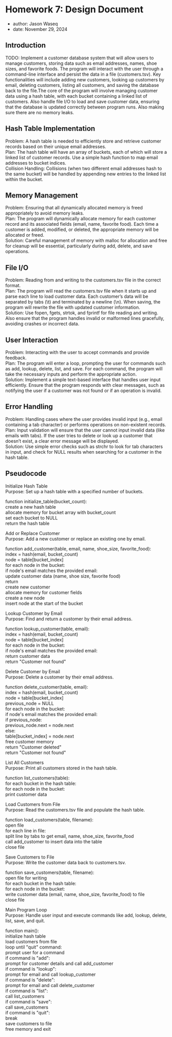# Homework 7: Design Document

  * author: Jason Waseq
  * date: November 29, 2024

## Introduction

TODO: Implement a customer database system that will allow users to manage customers, storing data such as email addresses, names, shoe sizes, and favorite foods. The program will interact with the user through a command-line interface and persist the data in a file (customers.tsv). Key functionalities will include adding new customers, looking up customers by email, deleting customers, listing all customers, and saving the database back to the file.The core of the program will involve managing customer data using a hash table, with each bucket containing a linked list of customers. Also handle file I/O to load and save customer data, ensuring that the database is updated correctly between program runs. Also making sure there are no memory leaks.   

## Hash Table Implementation   
Problem: A hash table is needed to efficiently store and retrieve customer records based on their unique email addresses.   
Plan: The hash table will have an array of buckets, each of which will store a linked list of customer records. Use a simple hash function to map email addresses to bucket indices.   
Collision Handling: Collisions (when two different email addresses hash to the same bucket) will be handled by appending new entries to the linked list within the bucket.  

## Memory Management   
Problem: Ensuring that all dynamically allocated memory is freed appropriately to avoid memory leaks.   
Plan: The program will dynamically allocate memory for each customer record and its associated fields (email, name, favorite food). Each time a customer is added, modified, or deleted, the appropriate memory will be allocated or freed.   
Solution: Careful management of memory with malloc for allocation and free for cleanup will be essential, particularly during add, delete, and save operations.   

## File I/O   
Problem: Reading from and writing to the customers.tsv file in the correct format.   
Plan: The program will read the customers.tsv file when it starts up and parse each line to load customer data. Each customer’s data will be separated by tabs (\t) and terminated by a newline (\n). When saving, the program will rewrite the file with updated customer information.   
Solution: Use fopen, fgets, strtok, and fprintf for file reading and writing. Also ensure that the program handles invalid or malformed lines gracefully, avoiding crashes or incorrect data.

## User Interaction   
Problem: Interacting with the user to accept commands and provide feedback.   
Plan: The program will enter a loop, prompting the user for commands such as add, lookup, delete, list, and save. For each command, the program will take the necessary inputs and perform the appropriate action.   
Solution: Implement a simple text-based interface that handles user input efficiently. Ensure that the program responds with clear messages, such as notifying the user if a customer was not found or if an operation is invalid.   

## Error Handling   
Problem: Handling cases where the user provides invalid input (e.g., email containing a tab character) or performs operations on non-existent records.   
Plan: Input validation will ensure that the user cannot input invalid data (like emails with tabs). If the user tries to delete or look up a customer that doesn’t exist, a clear error message will be displayed.   
Solution: Use simple error checks such as strchr to look for tab characters in input, and check for NULL results when searching for a customer in the hash table.   

## Pseudocode   

Initialize Hash Table   
Purpose: Set up a hash table with a specified number of buckets.   

function initialize_table(bucket_count):   
    create a new hash table   
    allocate memory for bucket array with bucket_count   
    set each bucket to NULL   
    return the hash table   

Add or Replace Customer   
Purpose: Add a new customer or replace an existing one by email.   

function add_customer(table, email, name, shoe_size, favorite_food):   
    index = hash(email, bucket_count)   
    node = table[bucket_index]   
    for each node in the bucket:   
        if node's email matches the provided email:   
            update customer data (name, shoe size, favorite food)   
            return   
    create new customer   
    allocate memory for customer fields   
    create a new node   
    insert node at the start of the bucket   

Lookup Customer by Email   
Purpose: Find and return a customer by their email address.   

function lookup_customer(table, email):   
    index = hash(email, bucket_count)   
    node = table[bucket_index]   
    for each node in the bucket:   
        if node's email matches the provided email:   
            return customer data   
    return "Customer not found"   

Delete Customer by Email   
Purpose: Delete a customer by their email address.   

function delete_customer(table, email):   
    index = hash(email, bucket_count)   
    node = table[bucket_index]   
    previous_node = NULL   
    for each node in the bucket:   
        if node's email matches the provided email:   
            if previous_node:   
                previous_node.next = node.next   
            else:   
                table[bucket_index] = node.next   
            free customer memory   
            return "Customer deleted"   
    return "Customer not found"   

List All Customers   
Purpose: Print all customers stored in the hash table.   

function list_customers(table):   
    for each bucket in the hash table:   
        for each node in the bucket:   
            print customer data 

Load Customers from File   
Purpose: Read the customers.tsv file and populate the hash table.   

function load_customers(table, filename):   
    open file   
    for each line in file:   
        split line by tabs to get email, name, shoe_size, favorite_food   
        call add_customer to insert data into the table   
    close file   

Save Customers to File   
Purpose: Write the customer data back to customers.tsv.   

function save_customers(table, filename):   
    open file for writing   
    for each bucket in the hash table:   
        for each node in the bucket:   
            write customer data (email, name, shoe_size, favorite_food) to file   
    close file   

Main Program Loop   
Purpose: Handle user input and execute commands like add, lookup, delete, list, save, and quit.   

function main():   
    initialize hash table   
    load customers from file   
    loop until "quit" command:   
        prompt user for a command   
        if command is "add":   
            prompt for customer details and call add_customer   
        if command is "lookup":   
            prompt for email and call lookup_customer   
        if command is "delete":   
            prompt for email and call delete_customer   
        if command is "list":   
            call list_customers   
        if command is "save":   
            call save_customers   
        if command is "quit":   
            break   
    save customers to file   
    free memory and exit   
